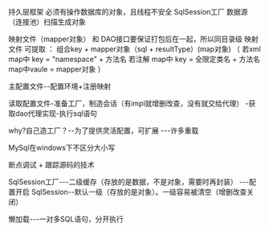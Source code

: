 
持久层框架 必须有操作数据库的对象，且线程不安全
SqlSession工厂 数据源（连接池）扫描生成对象

映射文件（mapper对象） 和 DAO接口要保证打包后在一起，所以同目录级
    映射文件 可提取 ： 组合key + mapper对象（sql + resultType）(map对象)
（
  若xml map中 key = "namespace" + 方法名
  若注解 map中 key =  全限定类名 + 方法名
  map中vaule = mapper对象
  ）
  
  
主配置文件--配置环境+注册映射

读取配置文件-准备工厂，制造会话（有impl就增删改查，没有就交给代理）
    -获取dao代理实现-执行sql语句
    
    
why?自己造工厂？--为了提供灵活配置，可扩展 ---许多重载   

MySql在windows下不区分大小写

断点调试 + 跟踪源码的技术


SqlSession工厂---二级缓存（存放的是数据，不是对象，需要时再封装） ---配置开启
SqlSession--默认一级（存放的是对象）。一级容易被清空（增删改查关闭）

 懒加载---一对多SQL语句，分开执行
 
 